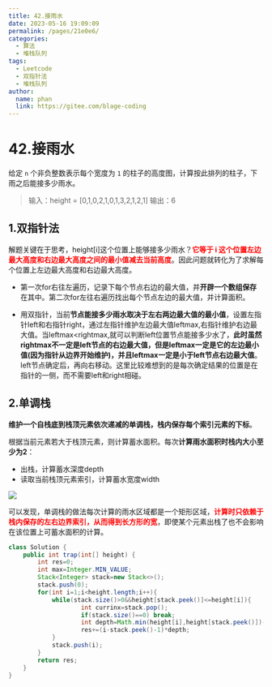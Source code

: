 ```yaml
---
title: 42.接雨水
date: 2023-05-16 19:09:09
permalink: /pages/21e0e6/
categories: 
  - 算法
  - 堆栈队列
tags: 
  - Leetcode
  - 双指针法
  - 堆栈队列
author: 
  name: phan
  link: https://gitee.com/blage-coding
---
```

# 42.接雨水

给定 `n` 个非负整数表示每个宽度为 `1` 的柱子的高度图，计算按此排列的柱子，下雨之后能接多少雨水。

> 输入：height = [0,1,0,2,1,0,1,3,2,1,2,1]
> 输出：6

## 1.双指针法

解题关键在于思考，height\[i\]这个位置上能够接多少雨水？<font color="red">**它等于 i 这个位置左边最大高度和右边最大高度之间的最小值减去当前高度**</font>。因此问题就转化为了求解每个位置上左边最大高度和右边最大高度。

- 第一次for右往左遍历，记录下每个节点右边的最大值，并**开辟一个数组保存**在其中。第二次for左往右遍历找出每个节点左边的最大值，并计算面积。

- 用双指针，当前**节点能接多少雨水取决于左右两边最大值的最小值**，设置左指针left和右指针right，通过左指针维护左边最大值leftmax,右指针维护右边最大值。当leftmax<rightmax,就可以判断left位置节点能接多少水了，**此时虽然rightmax不一定是left节点的右边最大值，但是leftmax一定是它的左边最小值(因为指针从边界开始维护)，并且leftmax一定是小于left节点右边最大值**。left节点确定后，再向右移动。这里比较难想到的是每次确定结果的位置是在指针的一侧，而不需要left和right相碰。

## 2.单调栈

**维护一个自栈底到栈顶元素依次递减的单调栈，栈内保存每个索引元素的下标**。

根据当前元素若大于栈顶元素，则计算蓄水面积。每次**计算雨水面积时栈内大小至少为2**：

- 出栈，计算蓄水深度depth
- 读取当前栈顶元素索引，计算蓄水宽度width

![](https://cdn.staticaly.com/gh/blage-coding/picx-images-hosting@master/20230723/image.b1t7c6zuxbc.webp)

可以发现，单调栈的做法每次计算的雨水区域都是一个矩形区域，<font color="red">**计算时只依赖于栈内保存的左右边界索引，从而得到长方形的宽**</font>，即使某个元素出栈了也不会影响在该位置上可蓄水面积的计算。

```java
class Solution {
    public int trap(int[] height) {
        int res=0;
        int max=Integer.MIN_VALUE;
        Stack<Integer> stack=new Stack<>();
        stack.push(0);
        for(int i=1;i<height.length;i++){
            while(stack.size()>0&&height[stack.peek()]<=height[i]){
                    int currinx=stack.pop();
                    if(stack.size()==0) break;
                    int depth=Math.min(height[i],height[stack.peek()])-height[currinx];
                    res+=(i-stack.peek()-1)*depth;
            }
            stack.push(i);
        }
        return res;
    }
}
```

